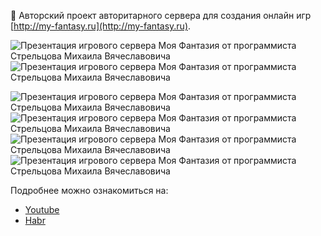 👋 Авторский проект авторитарного сервера для создания онлайн игр [http://my-fantasy.ru](http://my-fantasy.ru).    

![Презентация игрового сервера Моя Фантазия от программиста Стрельцова Михаила Вячеславовича](https://github.com/webrobot1/webrobot1/assets/20768848/6367fcb2-2ff4-497c-a09d-8e657c4195d8)
![Презентация игрового сервера Моя Фантазия от программиста Стрельцова Михаила Вячеславовича](https://github.com/webrobot1/webrobot1/assets/20768848/ddf97ea3-a608-4537-8174-00cb02676d99)

![Презентация игрового сервера Моя Фантазия от программиста Стрельцова Михаила Вячеславовича](https://github.com/webrobot1/webrobot1/assets/20768848/688c3a47-e9c2-4ab5-8c73-46cac087ddae)
![Презентация игрового сервера Моя Фантазия от программиста Стрельцова Михаила Вячеславовича](https://github.com/webrobot1/webrobot1/assets/20768848/0c44684a-a598-464c-b354-78e57e1cea78)
![Презентация игрового сервера Моя Фантазия от программиста Стрельцова Михаила Вячеславовича](https://github.com/webrobot1/webrobot1/assets/20768848/d0222b07-f7d4-4cfb-8b03-47f4a15be557)
![Презентация игрового сервера Моя Фантазия от программиста Стрельцова Михаила Вячеславовича](https://github.com/webrobot1/webrobot1/assets/20768848/26f9eea4-918c-4a8e-9f0b-153b76bc5b8c)


Подробнее можно ознакомиться на:
+ [Youtube](https://www.youtube.com/@myfantasyapi)
+ [Habr](https://habr.com/ru/users/webrobot/posts/)
